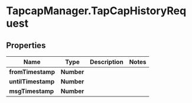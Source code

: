 # TapcapManager.TapCapHistoryRequest

## Properties
Name | Type | Description | Notes
------------ | ------------- | ------------- | -------------
**fromTimestamp** | **Number** |  | 
**untilTimestamp** | **Number** |  | 
**msgTimestamp** | **Number** |  | 



